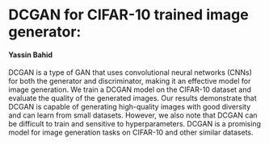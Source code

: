 # DCGAN for CIFAR-10 trained image generator:

#### Yassin Bahid

DCGAN is a type of GAN that uses convolutional neural networks (CNNs) for both the generator and discriminator, making it an effective model for image generation. We train a DCGAN model on the CIFAR-10 dataset and evaluate the quality of the generated images. Our results demonstrate that DCGAN is capable of generating high-quality images with good diversity and can learn from small datasets. However, we also note that DCGAN can be difficult to train and sensitive to hyperparameters. DCGAN is a promising model for image generation tasks on CIFAR-10 and other similar datasets.